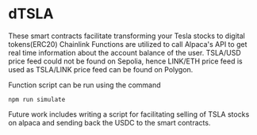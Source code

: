 # dTSLA

These smart contracts facilitate transforming your Tesla stocks to digital tokens(ERC20) Chainlink Functions are utilized to call Alpaca's API to get real time information about the account balance of the user. TSLA/USD price feed could not be found on Sepolia, hence LINK/ETH price feed is used as TSLA/LINK price feed can be found on Polygon. 

Function script can be run using the command
```
npm run simulate
```

Future work includes writing a script for facilitating selling of TSLA stocks on alpaca and sending back the USDC to the smart contracts. 
